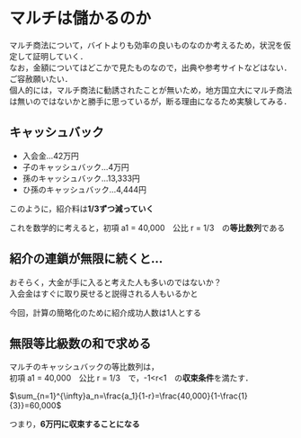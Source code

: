 # マルチは儲かるのか
マルチ商法について，バイトよりも効率の良いものなのか考えるため，状況を仮定して証明していく．  
なお，金額についてはどこかで見たものなので，出典や参考サイトなどはない．ご容赦願いたい．  
個人的には，マルチ商法に勧誘されたことが無いため，地方国立大にマルチ商法は無いのではないかと勝手に思っているが，断る理由になるため実験してみる．　　

## キャッシュバック
* 入会金...42万円
* 子のキャッシュバック...4万円
* 孫のキャッシュバック...13,333円
* ひ孫のキャッシュバック...4,444円

このように，紹介料は**1/3ずつ減っていく**

これを数学的に考えると，初項 a1 = 40,000　公比 r = 1/3　の**等比数列**である  

## 紹介の連鎖が無限に続くと...
おそらく，大金が手に入ると考えた人も多いのではないか？  
入会金はすぐに取り戻せると説得される人もいるかと

今回，計算の簡略化のために紹介成功人数は1人とする  

## 無限等比級数の和で求める
マルチのキャッシュバックの等比数列は，  
初項 a1 = 40,000　公比 r = 1/3　で，-1<r<1　の**収束条件**を満たす．  

$\sum_{n=1}^{\infty}a_n=\frac{a_1}{1-r}=\frac{40,000}{1-\frac{1}{3}}=60,000$

つまり，**6万円に収束することになる**

